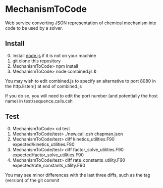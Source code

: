 # MechanismToCode
Web service converting JSON representation of chemical mechanism into code to be used by a solver.

## Install
0. Install [node.js](https://nodejs.org "Node Homepage") if it is not on your machine
1. git clone this repository
2. MechanismToCode> npm install
3. MechanismToCode> node combined.js &

You may wish to edit combined.js to specify an alternative to port 8080 in the http.listen() at end of combined.js

If you do so, you will need to edit the port number (and potentially the host name) in test/sequence.calls.csh

## Test
0. MechanismToCode> cd test
1. MechanismToCode/test> ./new.call.csh chapman.json
2. MechanismToCode/test> diff kinetics\_utilities.F90 expected/kinetics\_utilities.F90
3. MechanismToCode/test> diff factor\_solve\_utilities.F90 expected/factor\_solve\_utilities.F90
4. MechanismToCode/test> diff rate\_constants\_utility.F90 expected/rate\_constants\_utility.F90

You may see minor differences with the last three diffs, such as the tag (version) of the git commit


